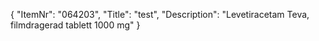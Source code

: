{
  "ItemNr": "064203",
  "Title": "test",
  "Description": "Levetiracetam Teva, filmdragerad tablett 1000 mg"
}